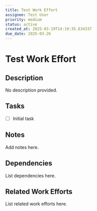 ```yaml
---
title: Test Work Effort
assignee: Test User
priority: medium
status: active
created_at: 2025-03-19T14:19:35.634337
due_date: 2025-03-26
---
```


# Test Work Effort

## Description
No description provided.

## Tasks
- [ ] Initial task

## Notes
Add notes here.

## Dependencies
List dependencies here.

## Related Work Efforts
List related work efforts here.